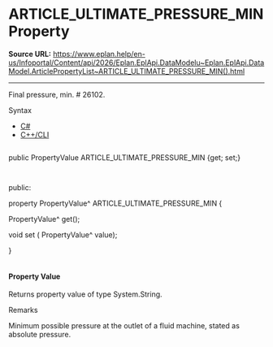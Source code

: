 # ARTICLE_ULTIMATE_PRESSURE_MIN Property

**Source URL:** https://www.eplan.help/en-us/Infoportal/Content/api/2026/Eplan.EplApi.DataModelu~Eplan.EplApi.DataModel.ArticlePropertyList~ARTICLE_ULTIMATE_PRESSURE_MIN().html

---

Final pressure, min. # 26102.

Syntax

- [C#](#i-syntax-CS)
- [C++/CLI](#i-syntax-CPP2005)

```
```
public PropertyValue ARTICLE_ULTIMATE_PRESSURE_MIN {get; set;}
```
```

```
```
public:

property PropertyValue^ ARTICLE_ULTIMATE_PRESSURE_MIN {

   PropertyValue^ get();

   void set (    PropertyValue^ value);

}
```
```

#### Property Value

Returns property value of type System.String.

Remarks

Minimum possible pressure at the outlet of a fluid machine, stated as absolute pressure.

